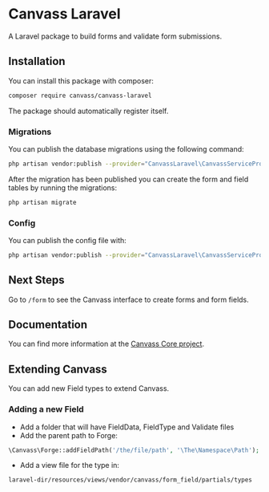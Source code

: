 # Canvass Laravel
A Laravel package to build forms and validate form submissions.

## Installation
You can install this package with composer:
```bash
composer require canvass/canvass-laravel
```
The package should automatically register itself.

### Migrations
You can publish the database migrations using the following command:
```bash
php artisan vendor:publish --provider="CanvassLaravel\CanvassServiceProvider" --tag="migrations"
```

After the migration has been published you can create the form and field tables by running the migrations:
```bash
php artisan migrate
```

### Config
You can publish the config file with:
```bash
php artisan vendor:publish --provider="CanvassLaravel\CanvassServiceProvider" --tag="config"
```

## Next Steps
Go to `/form` to see the Canvass interface to create forms and form fields.

## Documentation
You can find more information at the [Canvass Core project](https://github.com/canvass/canvass-core).

## Extending Canvass
You can add new Field types to extend Canvass.

### Adding a new Field
- Add a folder that will have FieldData, FieldType and Validate files
- Add the parent path to Forge:
```php
\Canvass\Forge::addFieldPath('/the/file/path', '\The\Namespace\Path');
```
- Add a view file for the type in:
 ```
 laravel-dir/resources/views/vendor/canvass/form_field/partials/types
```
